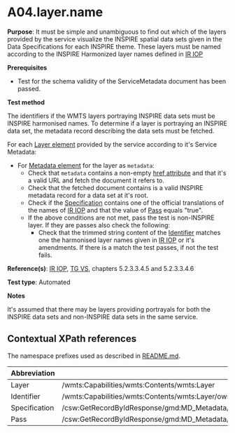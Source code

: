 # A04.layer.name

**Purpose**: It must be simple and unambiguous to find out which of the layers provided by the service visualize the INSPIRE spatial data sets given in the Data Specifications for each INSPIRE theme. These layers must be named according to the INSPIRE Harmonized layer names defined in [IR IOP](README.md#ref_IR_IOP)

**Prerequisites**

* Test for the schema validity of the ServiceMetadata document has been passed.

**Test method**

The identifiers if the WMTS layers portraying INSPIRE data sets must be INSPIRE harmonised names. To determine if a layer is portraying an INSPIRE data set, the metadata record describing the data sets must be fetched.

For each [Layer element](#layer) provided by the service according to it's Service Metadata:

* For [Metadata element](#metadata) for the layer as `metadata`:
  * Check that `metadata` contains a non-empty [href attribute](#href_attr) and that it's a valid URL and fetch the document it refers to.
  * Check that the fetched document contains is a valid INSPIRE metadata record for a data set at it's root.
  * Check if the [Specification](#specification) contains one of the official translations of the names of [IR IOP](README.md#ref_IR_IOP) and that the value of [Pass](#pass) equals "true".
  * If the above conditions are not met, pass the test is non-INSPIRE layer. If they are passes also check the following:
     *  Check that the trimmed string content of the [Identifier](#identifier) matches one the harmonised layer names given in [IR IOP](README.md#ref_IR_IOP) or it's amendments. If there is a match the test passes, if not the test fails.

**Reference(s)**: [IR IOP](README.md#ref_IR_IOP), [TG VS](README.md#ref_TG_VS), chapters 5.2.3.3.4.5 and 5.2.3.3.4.6

**Test type**: Automated

**Notes**

It's assumed that there may be layers providing portrayals for both the INSPIRE data sets and non-INSPIRE data sets in the same service.

## Contextual XPath references

The namespace prefixes used as described in [README.md](README.md#namespaces).

Abbreviation                                               |  XPath expression
---------------------------------------------------------- | -------------------------------------------------------------------------
Layer <a name="layer"></a> | /wmts:Capabilities/wmts:Contents/wmts:Layer
Identifier <a name="idenfier"></a> | /wmts:Capabilities/wmts:Contents/wmts:Layer/ows:Identifier
Specification <a name="specification"></a> |  /csw:GetRecordByIdResponse/gmd:MD_Metadata/gmd:dataQualityInfo/gmd:DQ_DataQuality/gmd:report/gmd:DQ_DomainConsistency/gmd:result/gmd:DQ_ConformanceResult/gmd:specification/gmd:CI_Citation/gmd:title/gco:CharacterString
Pass <a name="pass"></a> |  /csw:GetRecordByIdResponse/gmd:MD_Metadata/gmd:dataQualityInfo/gmd:DQ_DataQuality/gmd:report/gmd:DQ_DomainConsistency/gmd:result/gmd:DQ_ConformanceResult/gmd:pass/gco:Boolean
